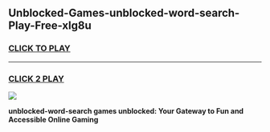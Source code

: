 
## Unblocked-Games-unblocked-word-search-Play-Free-xlg8u
<h3>
<a href="https://premium76.site?title=unblocked-word-search&ref=23A">CLICK TO PLAY</a></h3>
<hr>

<h3>
<a href="https://premium76.site?title=unblocked-word-search&ref=23A">CLICK 2 PLAY</a>
  
</h3>

<a href="https://premium76.site?title=unblocked-word-search&ref=23A"><img src="https://clearcache.store/games.png"></a>


**unblocked-word-search games unblocked: Your Gateway to Fun and Accessible Online Gaming**

